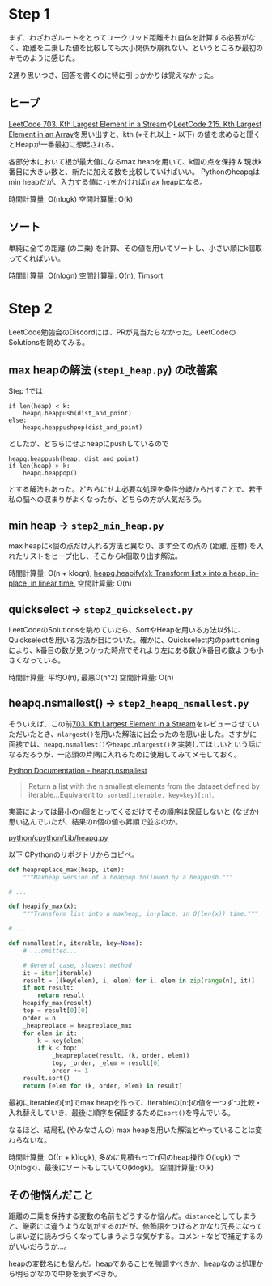 # Step 1

まず、わざわざルートをとってユークリッド距離それ自体を計算する必要がなく、距離を二乗した値を比較しても大小関係が崩れない、というところが最初のキモのように感じた。

2通り思いつき、回答を書くのに特に引っかかりは覚えなかった。

## ヒープ

[LeetCode 703. Kth Largest Element in a Stream](https://leetcode.com/problems/kth-largest-element-in-a-stream/description/)や[LeetCode 215. Kth Largest Element in an Array](https://leetcode.com/problems/kth-largest-element-in-an-array/description/)を思い出すと、kth (+それ以上・以下) の値を求めると聞くとHeapが一番最初に想起される。

各部分木において根が最大値になるmax heapを用いて、k個の点を保持 \& 現状k番目に大きい数と、新たに加える数を比較していけばいい。
Pythonのheapqはmin heapだが、入力する値に`-1`をかければmax heapになる。

時間計算量: O(nlogk)
空間計算量: O(k)

## ソート

単純に全ての距離 (の二乗) を計算、その値を用いてソートし、小さい順にk個取ってくればいい。

時間計算量: O(nlogn)
空間計算量: O(n), Timsort

# Step 2

LeetCode勉強会のDiscordには、PRが見当たらなかった。LeetCodeのSolutionsを眺めてみる。

## max heapの解法 (`step1_heap.py`) の改善案

Step 1では

```
if len(heap) < k:
    heapq.heappush(dist_and_point)
else:
    heapq.heappushpop(dist_and_point)
```

としたが、どちらにせよheapにpushしているので

```
heapq.heappush(heap, dist_and_point)
if len(heap) > k:
    heapq.heappop()
```

とする解法もあった。どちらにせよ必要な処理を条件分岐から出すことで、若干私の脳への収まりがよくなったが、どちらの方が人気だろう。

## min heap -> `step2_min_heap.py`

max heapにk個の点だけ入れる方法と異なり、まず全ての点の (距離, 座標) を入れたリストをヒープ化し、そこからk個取り出す解法。

時間計算量: O(n + klogn), [heapq.heapify(x): Transform list x into a heap, in-place, in linear time.](https://docs.python.org/3/library/heapq.html#heapq.heapify)
空間計算量: O(n)

## quickselect -> `step2_quickselect.py`

LeetCodeのSolutionsを眺めていたら、SortやHeapを用いる方法以外に、Quickselectを用いる方法が目についた。確かに、Quickselect内のpartitioningにより、k番目の数が見つかった時点でそれより左にある数がk番目の数よりも小さくなっている。

時間計算量: 平均O(n), 最悪O(n^2)
空間計算量: O(n)

## heapq.nsmallest() -> `step2_heapq_nsmallest.py`

そういえば、この前[703. Kth Largest Element in a Stream](https://leetcode.com/problems/kth-largest-element-in-a-stream/description/)をレビューさせていただいたとき、`nlargest()`を用いた解法に出会ったのを思い出した。さすがに面接では、`heapq.nsmallest()`や`heapq.nlargest()`を実装してほしいという話になるだろうが、一応頭の片隅に入れるために使用してみてメモしておく。

[Python Documentation - heapq.nsmallest](https://docs.python.org/3/library/heapq.html#heapq.nsmallest)

> Return a list with the n smallest elements from the dataset defined by iterable...Equivalent to: `sorted(iterable, key=key)[:n]`.

実装によっては最小のn個をとってくるだけでその順序は保証しないと (なぜか) 思い込んでいたが、結果のn個の値も昇順で並ぶのか。

[python/cpython/Lib/heapq.py](https://github.com/python/cpython/blob/a852c7bdd48979218a0c756ff1a5586d91cff607/Lib/heapq.py#L479)

以下 CPythonのリポジトリからコピペ。

```python
def heapreplace_max(heap, item):
    """Maxheap version of a heappop followed by a heappush."""

# ...

def heapify_max(x):
    """Transform list into a maxheap, in-place, in O(len(x)) time."""

# ...

def nsmallest(n, iterable, key=None):
    # ...omitted...

    # General case, slowest method
    it = iter(iterable)
    result = [(key(elem), i, elem) for i, elem in zip(range(n), it)]
    if not result:
        return result
    heapify_max(result)
    top = result[0][0]
    order = n
    _heapreplace = heapreplace_max
    for elem in it:
        k = key(elem)
        if k < top:
            _heapreplace(result, (k, order, elem))
            top, _order, _elem = result[0]
            order += 1
    result.sort()
    return [elem for (k, order, elem) in result]
```

最初にiterableの[:n]でmax heapを作って、iterableの[n:]の値を一つずつ比較・入れ替えしていき、最後に順序を保証するために`sort()`を呼んでいる。

なるほど、結局私 (やみなさんの) max heapを用いた解法とやっていることは変わらないな。

時間計算量: O((n + k)logk), 多めに見積もってn回のheap操作 O(logk) でO(nlogk)、最後にソートもしていてO(klogk)。
空間計算量: O(k)

## その他悩んだこと

距離の二乗を保持する変数の名前をどうするか悩んだ。`distance`としてしまうと、厳密には違うような気がするのだが、修飾語をつけるとかなり冗長になってしまい逆に読みづらくなってしまうような気がする。コメントなどで補足するのがいいだろうか...。

heapの変数名にも悩んだ。heapであることを強調すべきか、heapなのは処理から明らかなので中身を表すべきか。
